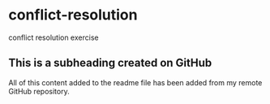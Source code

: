 # conflict-resolution
conflict resolution exercise

 ## This is a subheading created on GitHub

  All of this content added to the readme file has been added from my remote GitHub repository.
